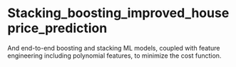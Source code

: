 # Stacking_boosting_improved_houseprice_prediction
And end-to-end boosting and stacking ML models, coupled with feature engineering including polynomial features, to minimize the cost function. 
